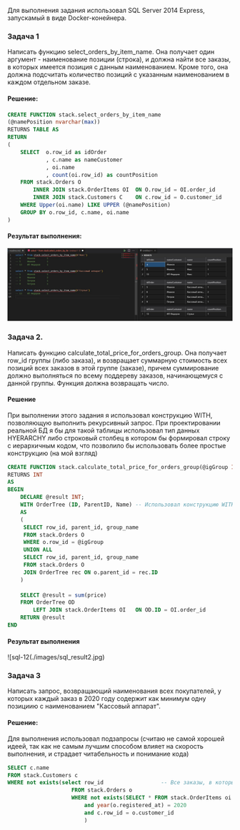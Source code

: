 Для выполнения задания использовал SQL Server 2014 Express, запускамый в виде Docker-конейнера.

### Задача 1
Написать функцию select_orders_by_item_name. Она получает один аргумент - наименование позиции (строка),
и должна найти все заказы, в которых имеется позиция с данным наименованием. Кроме того, она должна
подсчитать количество позиций с указанным наименованием в каждом отдельном заказе. 

#### Решение:
```sql
CREATE FUNCTION stack.select_orders_by_item_name
(@namePosition nvarchar(max))
RETURNS TABLE AS
RETURN
(	
	SELECT	o.row_id as idOrder
			, c.name as nameCustomer 
			, oi.name
			, count(oi.row_id) as countPosition 
	FROM stack.Orders O
		INNER JOIN stack.OrderItems OI	ON O.row_id = OI.order_id
		INNER JOIN stack.Customers C	ON c.row_id = O.customer_id
	WHERE Upper(oi.name) LIKE UPPER (@namePosition)  
	GROUP BY o.row_id, c.name, oi.name
)
```
#### Результат выполнения:
![sql-1](./images/sql_result1.jpg)

### Задача 2.
Написать функцию calculate_total_price_for_orders_group. Она получает row_id группы (либо заказа),
и возвращает суммарную стоимость всех позиций всех заказов в этой группе (заказе), причем 
суммирование должно выполняться по всему поддереву заказов, начинающемуся с данной группы.
Функция должна возвращать число.

#### Решение
При выполнении этого задания я использовал конструкцию WITH, позволяющую выполнить рекурсивный запрос.
При проектировании реальной БД я бы для такой таблицы использовал тип данных HYERARCHY либо строковый столбец в котором бы формировал строку с иерархичным кодом, что позволило бы использовать более простые конструкцию (на мой взгляд)  
```sql
CREATE FUNCTION stack.calculate_total_price_for_orders_group(@igGroup INT)
RETURNS INT
AS 
BEGIN
	DECLARE @result INT;
	WITH OrderTree (ID, ParentID, Name) -- Использовал конструкцию WITH, позволяющую выполнить рекурсивныз запрос
	AS
	(
	 SELECT row_id, parent_id, group_name
	 FROM stack.Orders O
	 WHERE o.row_id = @igGroup
	 UNION ALL
	 SELECT row_id, parent_id, group_name
	 FROM stack.Orders O
	 JOIN OrderTree rec ON o.parent_id = rec.ID
	)

	SELECT @result = sum(price)
	FROM OrderTree OD 
		LEFT JOIN stack.OrderItems OI	ON OD.ID = OI.order_id
	RETURN @result
END 
```
#### Результат выполнения
![sql-12(./images/sql_result2.jpg)

### Задача 3
Написать запрос, возвращающий наименования всех покупателей, у которых каждый заказ в 2020 году содержит
как минимум одну позициию с наименованием "Кассовый аппарат".

#### Решение:
Для выполнения использовал подзапросы (считаю не самой хорошей идеей, так как не самым лучшим способом влияет на скорость выполнения, и страдает читабельность и понимание кода)
```sql
SELECT c.name
FROM stack.Customers c
WHERE not exists(select row_id					-- Все заказы, в которых отсуствовала позиция Кассовый аппарат
					FROM stack.Orders o
					WHERE not exists(SELECT * FROM stack.OrderItems oi WHERE o.row_id = oi.order_id AND oi.name like N'Кассовый аппарат')
						and year(o.registered_at) = 2020
						and c.row_id = o.customer_id
						) 
```